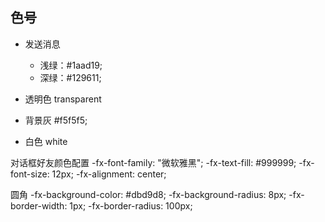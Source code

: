 ## 色号

- 发送消息 
    - 浅绿：#1aad19;
    - 深绿：#129611;

- 透明色 transparent
- 背景灰 #f5f5f5;
- 白色 white

对话框好友颜色配置
-fx-font-family: "微软雅黑";
-fx-text-fill: #999999;
-fx-font-size: 12px;
-fx-alignment: center; 

圆角
-fx-background-color: #dbd9d8;
-fx-background-radius: 8px;
-fx-border-width: 1px;
-fx-border-radius: 100px;